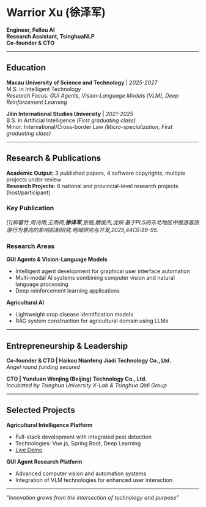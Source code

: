 # Warrior Xu (徐泽军)

**Engineer, Fellou AI**  
**Research Assistant, TsinghuaNLP**  
**Co-founder & CTO**

---

## Education

**Macau University of Science and Technology** | *2025-2027*  
M.S. in Intelligent Technology  
*Research Focus: GUI Agents, Vision-Language Models (VLM), Deep Reinforcement Learning*

**Jilin International Studies University** | *2021-2025*  
B.S. in Artificial Intelligence *(First graduating class)*  
Minor: International/Cross-border Law *(Micro-specialization, First graduating class)*

---

## Research & Publications

**Academic Output:** 3 published papers, 4 software copyrights, multiple projects under review  
**Research Projects:** 8 national and provincial-level research projects (host/participant)

### Key Publication

*[1]柳馨竹,周诗雨,王雨荷,**徐泽军**,张丽,魏俊杰,沈妍.基于PLS的东北地区中俄游客旅游行为意向的影响机制研究.地域研究与开发,2025,44(3):89-95.*

### Research Areas

**GUI Agents & Vision-Language Models**
- Intelligent agent development for graphical user interface automation
- Multi-modal AI systems combining computer vision and natural language processing
- Deep reinforcement learning applications

**Agricultural AI**
- Lightweight crop disease identification models
- RAG system construction for agricultural domain using LLMs

---

## Entrepreneurship & Leadership

**Co-founder & CTO | Haikou Nianfeng Jiadi Technology Co., Ltd.**  
*Angel round funding secured*

**CTO | Yunduan Wenjing (Beijing) Technology Co., Ltd.**  
*Incubated by Tsinghua University X-Lab & Tsinghua Qidi Group*

---

## Selected Projects

**Agricultural Intelligence Platform**
- Full-stack development with integrated pest detection
- Technologies: Vue.js, Spring Boot, Deep Learning
- [Live Demo](http://39.105.41.96/login)

**GUI Agent Research Platform**
- Advanced computer vision and automation systems
- Integration of VLM technologies for enhanced user interaction

---

*"Innovation grows from the intersection of technology and purpose"*
